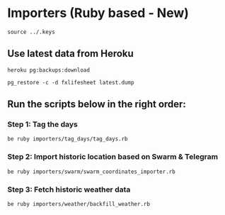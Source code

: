 # Importers (Ruby based - New)

```
source ../.keys
```

## Use latest data from Heroku

```
heroku pg:backups:download
```

```
pg_restore -c -d fxlifesheet latest.dump
```


## Run the scripts below in the right order:

### Step 1: Tag the days

```
be ruby importers/tag_days/tag_days.rb
```

### Step 2: Import historic location based on Swarm & Telegram

```
be ruby importers/swarm/swarm_coordinates_importer.rb
```

### Step 3: Fetch historic weather data

```
be ruby importers/weather/backfill_weather.rb
```
